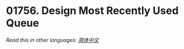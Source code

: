 # 01756. Design Most Recently Used Queue

  _Read this in other languages:_
    [_简体中文_](README.zh-CN.md)

